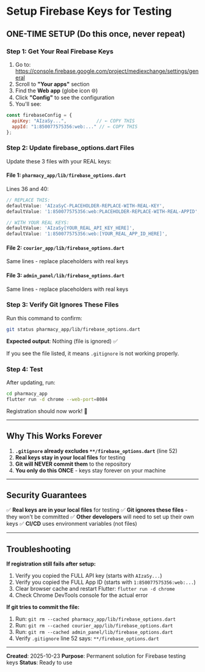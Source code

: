 # Setup Firebase Keys for Testing

## ONE-TIME SETUP (Do this once, never repeat)

### Step 1: Get Your Real Firebase Keys

1. Go to: https://console.firebase.google.com/project/mediexchange/settings/general
2. Scroll to **"Your apps"** section
3. Find the **Web app** (globe icon 🌐)
4. Click **"Config"** to see the configuration
5. You'll see:

```javascript
const firebaseConfig = {
  apiKey: "AIzaSy...",           // ← COPY THIS
  appId: "1:850077575356:web:..." // ← COPY THIS
};
```

### Step 2: Update firebase_options.dart Files

Update these 3 files with your REAL keys:

#### File 1: `pharmacy_app/lib/firebase_options.dart`
Lines 36 and 40:
```dart
// REPLACE THIS:
defaultValue: 'AIzaSyC-PLACEHOLDER-REPLACE-WITH-REAL-KEY',
defaultValue: '1:850077575356:web:PLACEHOLDER-REPLACE-WITH-REAL-APPID',

// WITH YOUR REAL KEYS:
defaultValue: 'AIzaSy[YOUR_REAL_API_KEY_HERE]',
defaultValue: '1:850077575356:web:[YOUR_REAL_APP_ID_HERE]',
```

#### File 2: `courier_app/lib/firebase_options.dart`
Same lines - replace placeholders with real keys

#### File 3: `admin_panel/lib/firebase_options.dart`
Same lines - replace placeholders with real keys

### Step 3: Verify Git Ignores These Files

Run this command to confirm:
```bash
git status pharmacy_app/lib/firebase_options.dart
```

**Expected output**: Nothing (file is ignored) ✅

If you see the file listed, it means `.gitignore` is not working properly.

### Step 4: Test

After updating, run:
```bash
cd pharmacy_app
flutter run -d chrome --web-port=8084
```

Registration should now work! 🎉

---

## Why This Works Forever

1. **`.gitignore` already excludes `**/firebase_options.dart`** (line 52)
2. **Real keys stay in your local files** for testing
3. **Git will NEVER commit them** to the repository
4. **You only do this ONCE** - keys stay forever on your machine

---

## Security Guarantees

✅ **Real keys are in your local files** for testing
✅ **Git ignores these files** - they won't be committed
✅ **Other developers** will need to set up their own keys
✅ **CI/CD** uses environment variables (not files)

---

## Troubleshooting

**If registration still fails after setup:**
1. Verify you copied the FULL API key (starts with `AIzaSy...`)
2. Verify you copied the FULL App ID (starts with `1:850077575356:web:...`)
3. Clear browser cache and restart Flutter: `flutter run -d chrome`
4. Check Chrome DevTools console for the actual error

**If git tries to commit the file:**
1. Run: `git rm --cached pharmacy_app/lib/firebase_options.dart`
2. Run: `git rm --cached courier_app/lib/firebase_options.dart`
3. Run: `git rm --cached admin_panel/lib/firebase_options.dart`
4. Verify `.gitignore` line 52 says: `**/firebase_options.dart`

---

**Created**: 2025-10-23
**Purpose**: Permanent solution for Firebase testing keys
**Status**: Ready to use
